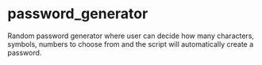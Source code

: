 # password_generator

Random password generator where user can decide how many characters, symbols, numbers to choose from and the script will automatically create a password.
